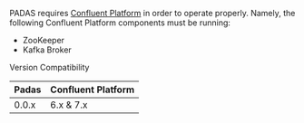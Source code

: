 PADAS requires [Confluent Platform](https://www.confluent.io) in order to operate properly.  Namely, the following Confluent Platform components must be running:

- ZooKeeper
- Kafka Broker


Version Compatibility

| Padas   | Confluent Platform  |
| ------- | ------------------- |
| 0.0.x   | 6.x & 7.x           |